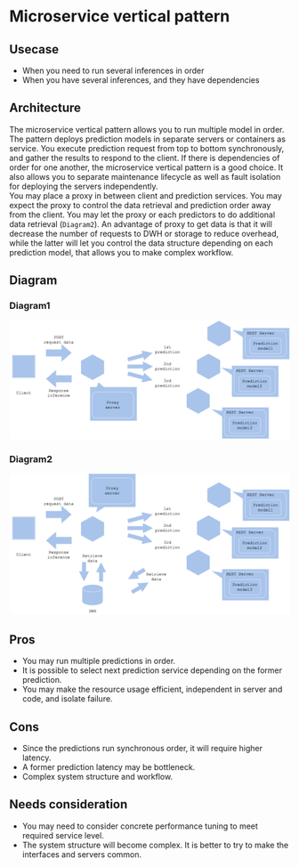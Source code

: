 # Microservice vertical pattern

## Usecase
- When you need to run several inferences in order
- When you have several inferences, and they have dependencies

## Architecture
The microservice vertical pattern allows you to run multiple model in order. The pattern deploys prediction models in separate servers or containers as service. You execute prediction request from top to bottom synchronously, and gather the results to respond to the client. If there is dependencies of order for one another, the microservice vertical pattern is a good choice. It also allows you to separate maintenance lifecycle as well as fault isolation for deploying the servers independently.<br>
You may place a proxy in between client and prediction services. You may expect the proxy to control the data retrieval and prediction order away from the client. You may let the proxy or each predictors to do additional data retrieval (`Diagram2`). An advantage of proxy to get data is that it will decrease the number of requests to DWH or storage to reduce overhead, while the latter will let you control the data structure depending on each prediction model, that allows you to make complex workflow.


## Diagram
### Diagram1
![diagram1](diagram1.png)

### Diagram2
![diagram2](diagram2.png)

## Pros
- You may run multiple predictions in order.
- It is possible to select next prediction service depending on the former prediction.
- You may make the resource usage efficient, independent in server and code, and isolate failure.

## Cons
- Since the predictions run synchronous order, it will require higher latency.
- A former prediction latency may be bottleneck.
- Complex system structure and workflow.

## Needs consideration
- You may need to consider concrete performance tuning to meet required service level.
- The system structure will become complex. It is better to try to make the interfaces and servers common.